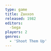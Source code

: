 ```yaml
---
type: game
title: Zaxxon
released: 1982
editors: 
  -Sega
players: 2
genres:
  - 'Shoot Them Up'
---
```

